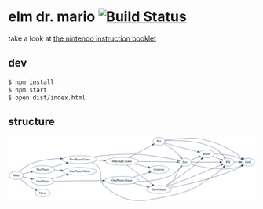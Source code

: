 # elm dr. mario [![Build Status](https://travis-ci.org/brandly/elm-dr-mario.svg?branch=master)](https://travis-ci.org/brandly/elm-dr-mario)

take a look at [the nintendo instruction booklet](https://www.nintendo.co.jp/clv/manuals/en/pdf/CLV-P-NAAXE.pdf)

## dev

```shell
$ npm install
$ npm start
$ open dist/index.html
```

## structure

![tree](https://github.com/brandly/elm-dr-mario/blob/master/dep-tree.svg)
